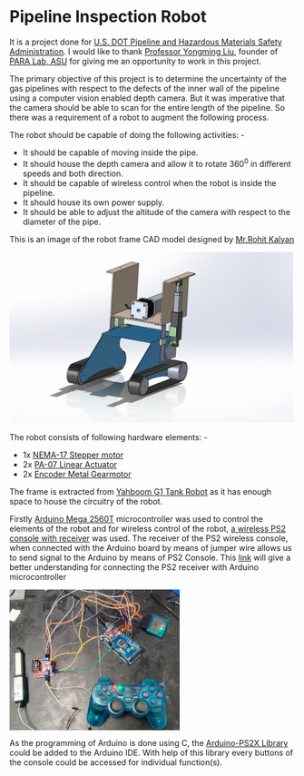 # Pipeline Inspection Robot
It is a project done for [U.S. DOT Pipeline and Hazardous Materials Safety Administration](https://www.phmsa.dot.gov/). I would like to thank [Professor Yongming Liu](https://search.asu.edu/profile/436365), founder of [PARA Lab, ASU](https://paralab.engineering.asu.edu/people/) for giving me an opportunity to work in this project.

The primary objective of this project is to determine the uncertainty of the gas pipelines with respect to the defects of the inner wall of the pipeline using a computer vision enabled depth camera. But it was imperative that the camera should be able to scan for the entire length of the pipeline. So there was a requirement of a robot to augment the following process.

The robot should be capable of doing the following activities: -
* It should be capable of moving inside the pipe.
* It should house the depth camera and allow it to rotate 360<sup>0</sup> in different speeds and both direction.
* It should be capable of wireless control when the robot is inside the pipeline.
* It should house its own power supply.
* It should be able to adjust the altitude of the camera with respect to the diameter of the pipe.

This is an image of the robot frame CAD model designed by [Mr.Rohit Kalyan](https://www.linkedin.com/in/rohith-kalyan-kavadapu/)

<img src='imgs/Screenshot 2022-08-27 220944.png'  width=500>

The robot consists of following hardware elements: -
- 1x [NEMA-17 Stepper motor](https://www.digikey.com/en/products/detail/trinamic-motion-control-gmbh/QSH4218-51-10-049/4843427?s=N4IgjCBcpgLFoDGUBmBDANgZwKYBoQB7KAbRACZYBOAVgA4A2EAXQIAcAXKEAZQ4CcAlgDsA5iAC%2BBAMxUADAhDJI6bPiKkQNKgyrxWITtz5CxkggwDsNRctW4CxSGWlgql9y3ZdIvASPEpCnJKW1RMBw1nCjkFAyNfABFCAFcAIwwccxAAWnIwyAEU9ScyG2YJIPzo4RwAWzQAAjBLFgkgA)
- 2x [PA-07 Linear Actuator](https://images-na.ssl-images-amazon.com/images/I/A12fkCZbVcL.pdf)
- 2x [Encoder Metal Gearmotor](https://gistgear.com/product/B07GNGGCVP)


The frame is extracted from [Yahboom G1 Tank Robot](https://category.yahboom.net/products/g1tank) as it has enough space to house the circuitry of the robot.

Firstly [Arduino Mega 2560T](https://store-usa.arduino.cc/products/arduino-mega-2560-rev3?selectedStore=us) microcontroller was used to control the elements of the robot
and for wireless control of the robot, [a wireless PS2 console with receiver](https://www.aliexpress.com/item/3256802091612214.html?spm=a2g0o.productlist.main.3.3f7233f2mgTtwv&algo_pvid=6e6fdc5c-17b3-453b-be27-cf4d24ffc3d4&algo_exp_id=6e6fdc5c-17b3-453b-be27-cf4d24ffc3d4-1&pdp_ext_f=%7B%22sku_id%22%3A%2212000019882328062%22%7D&pdp_npi=2%40dis%21USD%218.62%218.62%21%21%21%21%21%40210217fe16624359715848540d073b%2112000019882328062%21sea&curPageLogUid=mezlEgkJVCH2) was used. The receiver of the PS2 wireless console, when connected with the Arduino board by means of jumper wire allows us to send signal to the Arduino by means of PS2 Console. This [link](https://create.arduino.cc/projecthub/igorF2/arduino-robot-with-ps2-controller-playstation-2-joystick-85bddc) will give a better understanding for connecting the PS2 receiver with Arduino microcontroller

 <img src='imgs/IMG_20220323_1013221.jpg' align="center" width=300>

As the programming of Arduino is done using C, the [Arduino-PS2X Library](https://github.com/madsci1016/Arduino-PS2X) could be added to the Arduino IDE. With help of this library every buttons of the console could be accessed for individual function(s).
